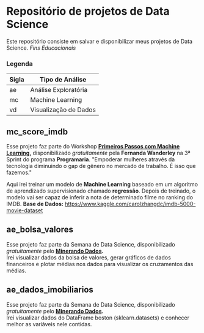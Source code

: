 # Repositório de projetos de Data Science 

Este repositório consiste em salvar e disponibilizar meus projetos de Data Science. 
*Fins Educacionais*
### Legenda
|Sigla|Tipo de Análise  |
|--|--|
|ae|Análise Exploratória  |
|mc|Machine Learning  |
|vd|Visualização de Dados  |


## mc_score_imdb
Esse projeto faz parte do Workshop [**Primeiros Passos com Machine Learning**](https://crm.programaria.org/r/89ac4cf919cbd6617e4905e5a?ct=YTo1OntzOjY6InNvdXJjZSI7YToyOntpOjA7czo1OiJlbWFpbCI7aToxO2k6NTI7fXM6NToiZW1haWwiO2k6NTI7czo0OiJzdGF0IjtzOjIyOiI1ZWIyYmFlMTE0MDllNDI0ODM1NzUwIjtzOjQ6ImxlYWQiO3M6NToiMTQyNTciO3M6NzoiY2hhbm5lbCI7YToxOntzOjU6ImVtYWlsIjtpOjUyO319&)**,**  disponibilizado *gratuitamente* pela  **Fernanda Wanderley** na 3ª Sprint do programa **Programaria**. 
"Empoderar mulheres através da tecnologia diminuindo o gap de gênero no mercado de trabalho. É isso que fazemos."

Aqui irei treinar um modelo de **Machine Learning** baseado em um algoritmo de aprendizado supervisionado chamado **regressão**. Depois de treinado, o modelo vai ser capaz de inferir a nota de determinado filme no ranking do IMDB.
**Base de Dados:** https://www.kaggle.com/carolzhangdc/imdb-5000-movie-dataset

## ae_bolsa_valores
Esse projeto faz parte da Semana de Data Science, disponibilizado *gratuitamente* pelo [**Minerando Dados**](https://minerandodados.com.br)**.**    
Irei visualizar dados da bolsa de valores, gerar gráficos de dados financeiros e plotar médias nos dados para visualizar os cruzamentos das médias.

## ae_dados_imobiliarios
Esse projeto faz parte da Semana de Data Science, disponibilizado *gratuitamente* pelo [**Minerando Dados**](https://minerandodados.com.br)**.**    
Irei visualizar dados do DataFrame boston (sklearn.datasets) e conhecer melhor as variáveis nele contidas.
